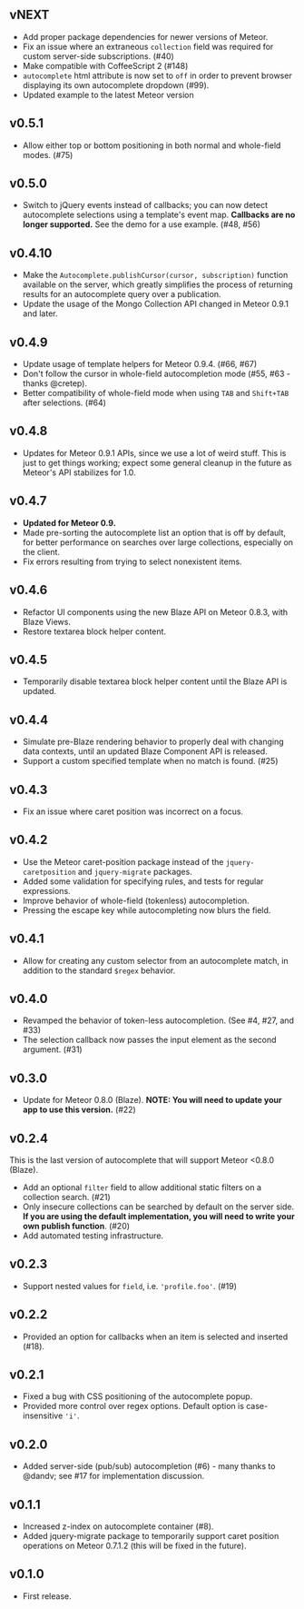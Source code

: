 ## vNEXT

* Add proper package dependencies for newer versions of Meteor.
* Fix an issue where an extraneous `collection` field was required for custom server-side subscriptions. (#40)
* Make compatible with CoffeeScript 2 (#148)
* `autocomplete` html attribute is now set to `off` in order to prevent browser displaying its own autocomplete dropdown (#99).
* Updated example to the latest Meteor version

## v0.5.1

* Allow either top or bottom positioning in both normal and whole-field modes. (#75)

## v0.5.0

* Switch to jQuery events instead of callbacks; you can now detect autocomplete selections using a template's event map. **Callbacks are no longer supported.** See the demo for a use example. (#48, #56)

## v0.4.10

* Make the `Autocomplete.publishCursor(cursor, subscription)` function available on the server, which greatly simplifies the process of returning results for an autocomplete query over a publication.
* Update the usage of the Mongo Collection API changed in Meteor 0.9.1 and later. 

## v0.4.9

* Update usage of template helpers for Meteor 0.9.4. (#66, #67)
* Don't follow the cursor in whole-field autocompletion mode (#55, #63 -thanks @cretep).
* Better compatibility of whole-field mode when using `TAB` and `Shift+TAB` after selections. (#64) 

## v0.4.8

* Updates for Meteor 0.9.1 APIs, since we use a lot of weird stuff. This is just to get things working; expect some general cleanup in the future as Meteor's API stabilizes for 1.0.

## v0.4.7

* **Updated for Meteor 0.9.**
* Made pre-sorting the autocomplete list an option that is off by default, for better performance on searches over large collections, especially on the client.
* Fix errors resulting from trying to select nonexistent items.

## v0.4.6

* Refactor UI components using the new Blaze API on Meteor 0.8.3, with Blaze Views.
* Restore textarea block helper content.

## v0.4.5

* Temporarily disable textarea block helper content until the Blaze API is updated.

## v0.4.4

* Simulate pre-Blaze rendering behavior to properly deal with changing data contexts, until an updated Blaze Component API is released.
* Support a custom specified template when no match is found. (#25)

## v0.4.3

* Fix an issue where caret position was incorrect on a focus.

## v0.4.2

* Use the Meteor caret-position package instead of the `jquery-caretposition` and `jquery-migrate` packages.
* Added some validation for specifying rules, and tests for regular expressions.
* Improve behavior of whole-field (tokenless) autocompletion.
* Pressing the escape key while autocompleting now blurs the field.

## v0.4.1

* Allow for creating any custom selector from an autocomplete match, in addition to the standard `$regex` behavior.

## v0.4.0

* Revamped the behavior of token-less autocompletion. (See #4, #27, and #33)
* The selection callback now passes the input element as the second argument. (#31)

## v0.3.0

* Update for Meteor 0.8.0 (Blaze). **NOTE: You will need to update your app to use this version.** (#22)

## v0.2.4

This is the last version of autocomplete that will support Meteor <0.8.0 (Blaze).

* Add an optional `filter` field to allow additional static filters on a collection search. (#21)
* Only insecure collections can be searched by default on the server side. **If you are using the default implementation, you will need to write your own publish function**. (#20)
* Add automated testing infrastructure.

## v0.2.3

* Support nested values for `field`, i.e. `'profile.foo'`. (#19)

## v0.2.2

* Provided an option for callbacks when an item is selected and inserted (#18).

## v0.2.1

* Fixed a bug with CSS positioning of the autocomplete popup.
* Provided more control over regex options. Default option is case-insensitive `'i'`.

## v0.2.0

* Added server-side (pub/sub) autocompletion (#6) - many thanks to @dandv; see #17 for implementation discussion.

## v0.1.1

* Increased z-index on autocomplete container (#8).
* Added jquery-migrate package to temporarily support caret position operations on Meteor 0.7.1.2 (this will be fixed in the future).

## v0.1.0

* First release.
